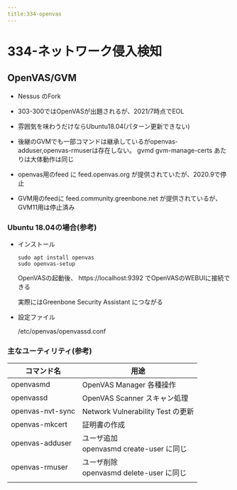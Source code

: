 ```yaml
---
title:334-openvas
---
```

# 334-ネットワーク侵入検知

## OpenVAS/GVM

- Nessus のFork 

- 303-300ではOpenVASが出題されるが、2021/7時点でEOL
- 雰囲気を味わうだけならUbuntu18.04(パターン更新できない)
- 後継のGVMでも一部コマンドは継承しているがopenvas-adduser,openvas-rmuserは存在しない。 gvmd gvm-manage-certs あたりは大体動作は同じ
- openvas用のfeed に feed.openvas.org が提供されていたが、2020.9で停止
- GVM用のfeedに feed.community.greenbone.net が提供されているが、GVM11用は停止済み

### Ubuntu 18.04の場合(参考)

- インストール
  ```
  sudo apt install openvas
  sudo openvas-setup 
  ```

  OpenVASの起動後、 https://localhost:9392 でOpenVASのWEBUIに接続できる

  実際にはGreenbone Security Assistant につながる

- 設定ファイル

  /etc/openvas/openvassd.conf 



### 主なユーティリティ(参考)

| コマンド名            | 用途                              |
| ---------------- | ------------------------------- |
| openvasmd        | OpenVAS Manager 各種操作            |
| openvassd        | OpenVAS Scanner スキャン処理          |
| openvas-nvt-sync | Network Vulnerability Test の更新  |
| openvas-mkcert   | 証明書の作成                                |
| openvas-adduser  | ユーザ追加<br>openvasmd create-user に同じ |
| openvas-rmuser   | ユーザ削除<br>openvasmd delete-user に同じ |
|                  |                                 |